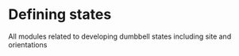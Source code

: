 # Defining states
All modules related to developing dumbbell states including site and orientations
